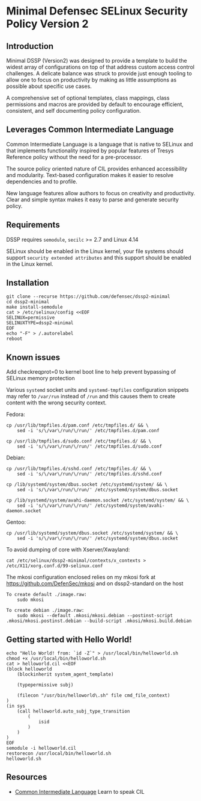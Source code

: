 # Minimal Defensec SELinux Security Policy Version 2

## Introduction

Minimal DSSP (Version2) was designed to provide a template to build the widest array of configurations on top of that address custom access control challenges. A delicate balance was struck to provide just enough tooling to allow one to focus on productivity by making as little assumptions as possible about specific use cases.

A comprehensive set of optional templates, class mappings, class permissions and macros are provided by default to encourage efficient, consistent, and self documenting policy configuration.

## Leverages Common Intermediate Language

Common Intermediate Language is a language that is native to SELinux and that implements functionality inspired by popular features of Tresys Reference policy without the need for a pre-processor.

The source policy oriented nature of CIL provides enhanced accessibility and modularity. Text-based configuration makes it easier to resolve dependencies and to profile.

New language features allow authors to focus on creativity and productivity. Clear and simple syntax makes it easy to parse and generate security policy.

## Requirements

DSSP requires `semodule`, `secilc` >= 2.7 and Linux 4.14

SELinux should be enabled in the Linux kernel, your file systems should support `security extended attributes` and this support should be enabled in the Linux kernel.

## Installation

    git clone --recurse https://github.com/defensec/dssp2-minimal
    cd dssp2-minimal
    make install-semodule
	cat > /etc/selinux/config <<EOF
    SELINUX=permissive
    SELINUXTYPE=dssp2-minimal
    EOF
    echo "-F" > /.autorelabel
    reboot

## Known issues

Add checkreqprot=0 to kernel boot line to help prevent bypassing of SELinux memory protection

Various `systemd` socket units and `systemd-tmpfiles` configuration snippets may refer to `/var/run` instead of `/run` and this causes them to create content with the wrong security context.

Fedora:

	cp /usr/lib/tmpfiles.d/pam.conf /etc/tmpfiles.d/ && \
		sed -i 's/\/var\/run/\/run/' /etc/tmpfiles.d/pam.conf

	cp /usr/lib/tmpfiles.d/sudo.conf /etc/tmpfiles.d/ && \
		sed -i 's/\/var\/run/\/run/' /etc/tmpfiles.d/sudo.conf

Debian:

	cp /usr/lib/tmpfiles.d/sshd.conf /etc/tmpfiles.d/ && \
		sed -i 's/\/var\/run/\/run/' /etc/tmpfiles.d/sshd.conf

	cp /lib/systemd/system/dbus.socket /etc/systemd/system/ && \
		sed -i 's/\/var\/run/\/run/' /etc/systemd/system/dbus.socket

	cp /lib/systemd/system/avahi-daemon.socket /etc/systemd/system/ && \
		sed -i 's/\/var\/run/\/run/' /etc/systemd/system/avahi-daemon.socket

Gentoo:

	cp /usr/lib/systemd/system/dbus.socket /etc/systemd/system/ && \
		sed -i 's/\/var\/run/\/run/' /etc/systemd/system/dbus.socket

To avoid dumping of core with Xserver/Xwayland:

    cat /etc/selinux/dssp2-minimal/contexts/x_contexts > /etc/X11/xorg.conf.d/99-selinux.conf

The mkosi configuration enclosed relies on my mkosi fork at https://github.com/DefenSec/mkosi and on dssp2-standard on the host

    To create default ./image.raw:
        sudo mkosi

    To create debian ./image.raw:
        sudo mkosi --default .mkosi/mkosi.debian --postinst-script .mkosi/mkosi.postinst.debian --build-script .mkosi/mkosi.build.debian

## Getting started with Hello World!

    echo "Hello World! from: `id -Z`" > /usr/local/bin/helloworld.sh
    chmod +x /usr/local/bin/helloworld.sh
    cat > helloworld.cil <<EOF
    (block helloworld
        (blockinherit system_agent_template)

        (typepermissive subj)

        (filecon "/usr/bin/helloworld\.sh" file cmd_file_context)
    )
    (in sys
        (call helloworld.auto_subj_type_transition
            (
                isid
            )
        )
    )
    EOF
    semodule -i helloworld.cil
    restorecon /usr/local/bin/helloworld.sh
    helloworld.sh


## Resources

* [Common Intermediate Language](https://github.com/SELinuxProject/selinux/blob/master/secilc/docs/README.md) Learn to speak CIL
